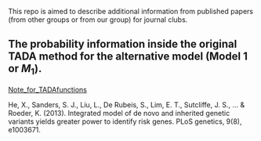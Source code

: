 
This repo is aimed to describe additional information from published papers (from other groups or from our group) for journal clubs.

## The probability information inside the original TADA method for the alternative model (Model 1 or $M_1$).

[Note_for_TADAfunctions](./file/Note_for_TADAfunctions.pdf)

He, X., Sanders, S. J., Liu, L., De Rubeis, S., Lim, E. T., Sutcliffe, J. S., ... & Roeder, K. (2013). Integrated model of de novo and inherited genetic variants yields greater power to identify risk genes. PLoS genetics, 9(8), e1003671.


